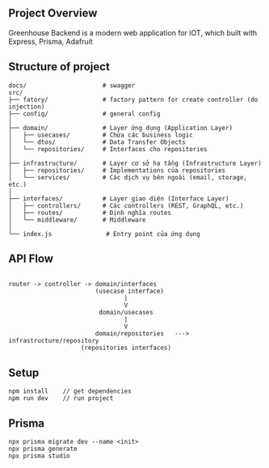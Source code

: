 
## Project Overview
Greenhouse Backend is a modern web application for IOT, which built with Express, Prisma, Adafruit


## Structure of project 
```plaintext=
docs/                     # swagger
src/
├── fatory/               # factory pattern for create controller (do injection)    
├── config/               # general config 
│
├── domain/               # Layer ứng dụng (Application Layer)
│   ├── usecases/         # Chứa các business logic
│   └── dtos/             # Data Transfer Objects
│   └── repositories/     # Interfaces cho repositories
│
├── infrastructure/       # Layer cơ sở hạ tầng (Infrastructure Layer)
│   ├── repositories/     # Implementations của repositories
│   └── services/         # Các dịch vụ bên ngoài (email, storage, etc.)
│
├── interfaces/           # Layer giao diện (Interface Layer)
│   ├── controllers/      # Các controllers (REST, GraphQL, etc.)
│   ├── routes/           # Định nghĩa routes
│   └── middleware/       # Middleware
│
└── index.js               # Entry point của ứng dụng
```

## API Flow
```plaintext=

router -> controller -> domain/interfaces 
                        (usecase interface) 
                                |
                                V
                         domain/usecases 
                                |
                                V
                        domain/repositories   --->  infrastructure/repository    
                    (repositories interfaces)
```



## Setup 
```plaintext=
npm install    // get dependencies 
npm run dev    // run project  

```

## Prisma
```plaintext= 
npx prisma migrate dev --name <init>
npx prisma generate
npx prisma studio
```